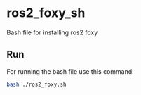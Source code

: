 # ros2_foxy_sh
Bash file for installing ros2 foxy

## Run

For running the bash file use this command:

```bash
bash ./ros2_foxy.sh
```

